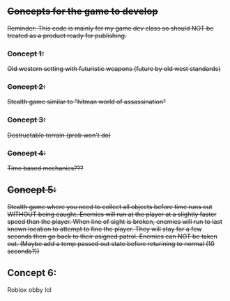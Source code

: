 
## <del>Concepts for the game to develop</del>

<del>Reminder: This code is mainly for my game dev class so should NOT be treated as a product ready for publishing.</del>


### <del>Concept 1: </del>
<del>Old western setting with futuristic weapons (future by old west standards)</del>

### <del>Concept 2:</del>
<del>Stealth game similar to "hitman world of assassination"</del>

### <del>Concept 3:</del>
<del>Destructable terrain (prob won't do)</del>

### <del>Concept 4:</del>
<del>Time based mechanics???</del>

## <del>Concept 5:</del>
<del>Stealth game where you need to collect all objects before time runs out WITHOUT being caught. Enemies will run at the player at a slightly faster speed than the player. When line of sight is broken, enemies will run to last known location to attempt to fine the player. They will stay for a few seconds then go back to their asigned patrol. Enemies can NOT be taken out. (Maybe add a temp passed out state before returining to normal (10 seconds?))</del>

## Concept 6:
Roblox obby lol